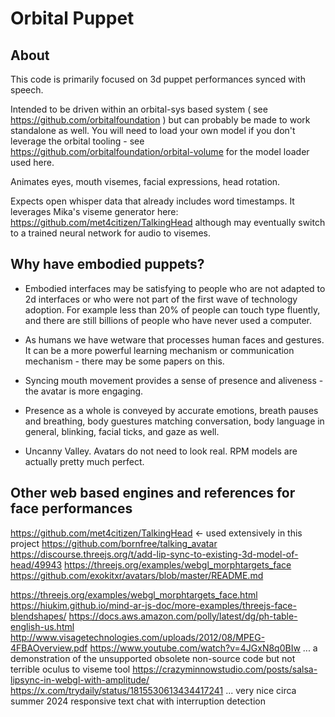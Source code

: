 # Orbital Puppet

## About

This code is primarily focused on 3d puppet performances synced with speech.

Intended to be driven within an orbital-sys based system ( see https://github.com/orbitalfoundation ) but can probably be made to work standalone as well. You will need to load your own model if you don't leverage the orbital tooling - see https://github.com/orbitalfoundation/orbital-volume for the model loader used here.

Animates eyes, mouth visemes, facial expressions, head rotation.

Expects open whisper data that already includes word timestamps. It leverages Mika's viseme generator here: https://github.com/met4citizen/TalkingHead although may eventually switch to a trained neural network for audio to visemes.

## Why have embodied puppets?

* Embodied interfaces may be satisfying to people who are not adapted to 2d interfaces or who were not part of the first wave of technology adoption. For example less than 20% of people can touch type fluently, and there are still billions of people who have never used a computer.

* As humans we have wetware that processes human faces and gestures. It can be a more powerful learning mechanism or communication mechanism - there may be some papers on this.

* Syncing mouth movement provides a sense of presence and aliveness - the avatar is more engaging.

* Presence as a whole is conveyed by accurate emotions, breath pauses and breathing, body guestures matching conversation, body language in general, blinking, facial ticks, and gaze as well.

* Uncanny Valley. Avatars do not need to look real. RPM models are actually pretty much perfect.

## Other web based engines and references for face performances

https://github.com/met4citizen/TalkingHead <- used extensively in this project
https://github.com/bornfree/talking_avatar
https://discourse.threejs.org/t/add-lip-sync-to-existing-3d-model-of-head/49943
https://threejs.org/examples/webgl_morphtargets_face
https://github.com/exokitxr/avatars/blob/master/README.md

https://threejs.org/examples/webgl_morphtargets_face.html
https://hiukim.github.io/mind-ar-js-doc/more-examples/threejs-face-blendshapes/
https://docs.aws.amazon.com/polly/latest/dg/ph-table-english-us.html
http://www.visagetechnologies.com/uploads/2012/08/MPEG-4FBAOverview.pdf
https://www.youtube.com/watch?v=4JGxN8q0BIw ... a demonstration of the unsupported obsolete non-source code but not terrible oculus to viseme tool
https://crazyminnowstudio.com/posts/salsa-lipsync-in-webgl-with-amplitude/ 
https://x.com/trydaily/status/1815530613434417241 ... very nice circa summer 2024 responsive text chat with interruption detection
